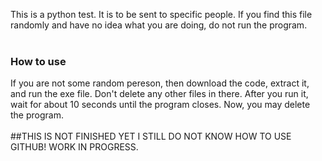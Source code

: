 This is a python test.
It is to be sent to specific people. 
If you find this file randomly and have no idea what you are doing, do not run the program. <br/>
<br/>
### How to use
If you are not some random pereson, then download the code, extract it, and run the exe file. Don't delete any other files in there. After you run it, wait for about 10 seconds until the program closes. Now, you may delete the program. 
<br/>
<br/>
##THIS IS NOT FINISHED YET I STILL DO NOT KNOW HOW TO USE GITHUB! WORK IN PROGRESS. 
